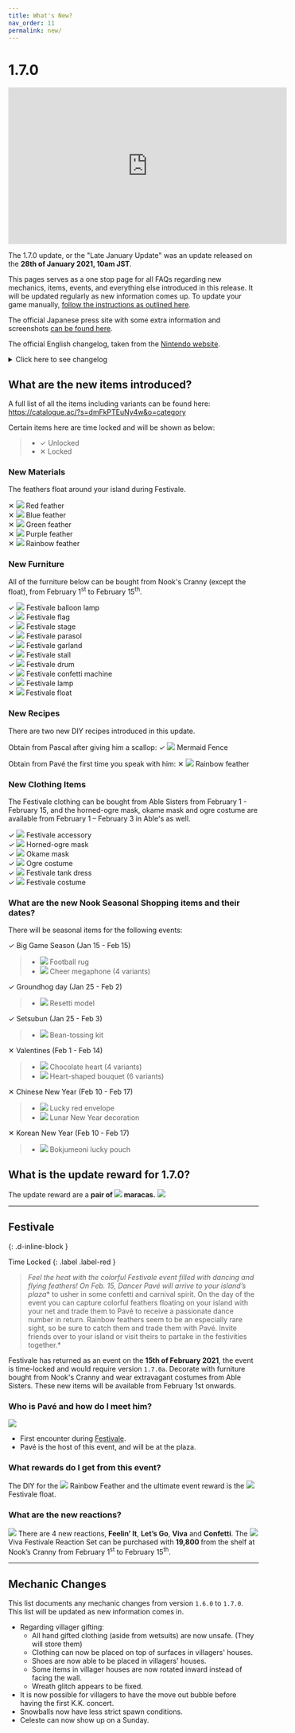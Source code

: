 ```yaml
---
title: What's New?
nav_order: 11
permalink: new/
---
```



# 1.7.0

<div class="videoWrapper">
    <iframe width="560" height="315" src="https://www.youtube.com/embed/Ck57sOYq7YI" frameborder="0" allow="accelerometer; autoplay; clipboard-write; encrypted-media; gyroscope; picture-in-picture" allowfullscreen></iframe>
</div>

The 1.7.0 update, or the "Late January Update" was an update released on the **28th of January 2021, 10am JST**.    

This pages serves as a one stop page for all FAQs regarding new mechanics, items, events, and everything else introduced in this release. It will be updated regularly as new information comes up. To update your game manually, [follow the instructions as outlined here](/acnhfaq/misc/#how-do-i-manually-update-my-acnh-game).

The official Japanese press site with some extra information and screenshots [can be found here](https://topics.nintendo.co.jp/article/703cc041-e5ff-4399-b70b-33fe7e4f49d9).

The official English changelog, taken from the [Nintendo website](https://en-americas-support.nintendo.com/app/answers/detail/a_id/49112/~/how-to-update-animal-crossing%3A-new-horizons#v170).

<details>
    <summary>Click here to see changelog</summary>  

<b>Ver. 1.7.0 (Released January 27, 2021)</b><br>
The software has been updated if you see “Ver. 1.7.0” in the upper-right corner of the title screen.

<b>General updates</b>

<ul>
    <li>A seasonal event, Festivale, has been added.</li>
    <li>The following content has also been added:</li>
        <ul>
            <li>Additional limited-time seasonal items from Nook Shopping.</li>
        </ul>
</ul>

<b>Fixed issues</b>

<ul>
    <li>Fixed an issue preventing players from receiving the mermaid fence recipe from Pascal.</li>
    <li>Other adjustments and corrections were made to improve the game play experience. </li>
</ul>    

</details>

## What are the new items introduced?
A full list of all the items including variants can be found here:   
<https://catalogue.ac/?s=dmFkPTEuNy4w&o=category>

Certain items here are time locked and will be shown as below:
> - <span class="label label-green">✓ Unlocked</span>
> - <span class="label label-red">✕ Locked</span>

### New Materials
The feathers float around your island during Festivale.     

<span class="label label-red">✕</span> <span><img src="https://alexislours.github.io/img/FtrIcon/FeatherRed.png" id="inv-icon"></span> Red feather<br>
<span class="label label-red">✕</span> <span><img src="https://alexislours.github.io/img/FtrIcon/FeatherBlue.png" id="inv-icon"></span> Blue feather<br>
<span class="label label-red">✕</span> <span><img src="https://alexislours.github.io/img/FtrIcon/FeatherGreen.png" id="inv-icon"></span> Green feather<br>
<span class="label label-red">✕</span> <span><img src="https://alexislours.github.io/img/FtrIcon/FeatherPurple.png" id="inv-icon"></span> Purple feather<br>
<span class="label label-red">✕</span> <span><img src="https://alexislours.github.io/img/FtrIcon/FeatherRainbow.png" id="inv-icon"></span> Rainbow feather

### New Furniture
All of the furniture below can be bought from Nook's Cranny (except the float), from February 1<sup>st</sup> to February 15<sup>th</sup>.     

<span class="label label-green">✓</span> <span><img src="https://alexislours.github.io/img/FtrIcon/FtrCarnivalBalloon_Remake_0_0.png" id="inv-icon"></span> Festivale balloon lamp<br>
<span class="label label-green">✓</span> <span><img src="https://alexislours.github.io/img/FtrIcon/FtrCarnivalFlag_Remake_0_0.png" id="inv-icon"></span> Festivale flag<br>
<span class="label label-green">✓</span> <span><img src="https://alexislours.github.io/img/FtrIcon/FtrCarnivalStage_Remake_0_0.png" id="inv-icon"></span> Festivale stage<br>
<span class="label label-green">✓</span> <span><img src="https://alexislours.github.io/img/FtrIcon/FtrCarnivalParasol_Remake_0_0.png" id="inv-icon"></span> Festivale parasol<br>
<span class="label label-green">✓</span> <span><img src="https://alexislours.github.io/img/FtrIcon/FtrCarnivalDecoration_Remake_0_0.png" id="inv-icon"></span> Festivale garland<br>
<span class="label label-green">✓</span> <span><img src="https://alexislours.github.io/img/FtrIcon/FtrCarnivalStall_Remake_0_0.png" id="inv-icon"></span> Festivale stall<br>
<span class="label label-green">✓</span> <span><img src="https://alexislours.github.io/img/FtrIcon/FtrCarnivalSurdo_Remake_0_0.png" id="inv-icon"></span> Festivale drum<br>
<span class="label label-green">✓</span> <span><img src="https://alexislours.github.io/img/FtrIcon/FtrCarnivalConfetti_Remake_0_0.png" id="inv-icon"></span> Festivale confetti machine<br>
<span class="label label-green">✓</span> <span><img src="https://alexislours.github.io/img/FtrIcon/FtrCarnivalLantern_Remake_0_0.png" id="inv-icon"></span> Festivale lamp<br>
<span class="label label-red">✕</span> <span><img src="https://alexislours.github.io/img/FtrIcon/FtrCarnivalFloat.png" id="inv-icon"></span> Festivale float

### New Recipes
There are two new DIY recipes introduced in this update.     

Obtain from Pascal after giving him a scallop:
<span class="label label-green">✓</span> <span><img src="https://alexislours.github.io/img/FtrIcon/ItemFenceMermaid.png" id="inv-icon"></span> Mermaid Fence<br>

Obtain from Pavé the first time you speak with him:
<span class="label label-red">✕</span> <span><img src="https://alexislours.github.io/img/FtrIcon/FeatherRainbow.png" id="inv-icon"></span> Rainbow feather

### New Clothing Items
The Festivale clothing can be bought from Able Sisters from February 1 - February 15, and the horned-ogre mask, okame mask and ogre costume are available from February 1 – February 3 in Able's as well.     

<span class="label label-green">✓</span> <span><img src="https://alexislours.github.io/img/FtrIcon/CapOrnamentTSamba3.png" id="inv-icon"></span> Festivale accessory <br>
<span class="label label-green">✓</span> <span><img src="https://alexislours.github.io/img/FtrIcon/CapMaskOgre1.png" id="inv-icon"></span> Horned-ogre mask<br>
<span class="label label-green">✓</span> <span><img src="https://alexislours.github.io/img/FtrIcon/CapMaskOkame0.png" id="inv-icon"></span> Okame mask<br>
<span class="label label-green">✓</span> <span><img src="https://alexislours.github.io/img/FtrIcon/TopsTexOnepieceOverallLOgre1.png" id="inv-icon"></span> Ogre costume<br>
<span class="label label-green">✓</span> <span><img src="https://alexislours.github.io/img/FtrIcon/TopsTexOnepieceBoxNSamba1.png" id="inv-icon"></span> Festivale tank dress<br>
<span class="label label-green">✓</span> <span><img src="https://alexislours.github.io/img/FtrIcon/TopsTexOnepieceSalopetteLCarnival3.png" id="inv-icon"></span> Festivale costume

### What are the new Nook Seasonal Shopping items and their dates?
There will be seasonal items for the following events:

<span class="label label-green">✓</span> Big Game Season (Jan 15 - Feb 15)
> - <span><img src="https://alexislours.github.io/img/FtrIcon/RugOtherFootballM00.png" id="inv-icon"></span> Football rug
> - <span><img src="https://alexislours.github.io/img/FtrIcon/ToolMegaphone0.png" id="inv-icon"></span> Cheer megaphone (4 variants)     

<span class="label label-green">✓</span> Groundhog day (Jan 25 - Feb 2)
> - <span><img src="https://alexislours.github.io/img/FtrIcon/FtrConstructFigure.png" id="inv-icon"></span> Resetti model     

<span class="label label-green">✓</span> Setsubun (Jan 25 - Feb 3)
> - <span><img src="https://alexislours.github.io/img/FtrIcon/ToolSoy0.png" id="inv-icon"></span> Bean-tossing kit     

<span class="label label-red">✕</span> Valentines (Feb 1 - Feb 14)
> - <span><img src="https://alexislours.github.io/img/FtrIcon/FtrChocolateHeart_Remake_0_0.png" id="inv-icon"></span> Chocolate heart (4 variants)
> - <span><img src="https://alexislours.github.io/img/FtrIcon/FtrRosebouquetHeart_Remake_0_0.png" id="inv-icon"></span> Heart-shaped bouquet (6 variants)     

<span class="label label-red">✕</span> Chinese New Year (Feb 10 - Feb 17) 
> - <span><img src="https://alexislours.github.io/img/FtrIcon/OtoshidamaCh.png" id="inv-icon"></span> Lucky red envelope
> - <span><img src="https://alexislours.github.io/img/FtrIcon/FtrDoorOrnamentShunsetsu.png" id="inv-icon"></span> Lunar New Year decoration     

<span class="label label-red">✕</span> Korean New Year (Feb 10 - Feb 17)
> - <span><img src="https://alexislours.github.io/img/FtrIcon/OtoshidamaKr.png" id="inv-icon"></span> Bokjumeoni lucky pouch

## What is the update reward for 1.7.0?
The update reward are a **pair of <span><img src="https://alexislours.github.io/img/FtrIcon/ToolMaracasCarnival.png" id="inv-icon"></span> maracas.**
![](https://topics-cdn.nintendo.co.jp/image/2021/01/18053654163662/800/19409_20.jpg)

* * *
## Festivale
{: .d-inline-block }

Time Locked
{: .label .label-red }

> *Feel the heat with the colorful Festivale event filled with dancing and flying feathers! On Feb. 15, Dancer Pavé will arrive to your island’s plaza** to usher in some confetti and carnival spirit. On the day of the event you can capture colorful feathers floating on your island with your net and trade them to Pavé to receive a passionate dance number in return. Rainbow feathers seem to be an especially rare sight, so be sure to catch them and trade them with Pavé. Invite friends over to your island or visit theirs to partake in the festivities together.*

Festivale has returned as an event on the **15th of February 2021**, the event is time-locked and would require version `1.7.0a`. Decorate with furniture bought from Nook's Cranny and wear extravagant costumes from Able Sisters. These new items will be available from February 1st onwards.

### Who is Pavé and how do I meet him?
<div class="content">
    <img src="/acnhfaq/assets/NPCPortrait/pck.png">
    <div class="details">
    <ul>
        <li>First encounter during <a href="/acnhfaq/events/#festivale-mardi-gras">Festivale</a>. </li>
        <li>Pavé is the host of this event, and will be at the plaza.</li>
    </ul>
    </div>
</div> 

### What rewards do I get from this event?
The DIY for the <span><img src="https://alexislours.github.io/img/FtrIcon/FeatherRainbow.png" id="inv-icon"></span> Rainbow Feather and the ultimate event reward is the <span><img src="https://alexislours.github.io/img/FtrIcon/FtrCarnivalFloat.png" id="inv-icon"></span> Festivale float.

### What are the new reactions?
![](https://topics-cdn.nintendo.co.jp/image/2021/01/12103610731822/800/19409_09.jpg)
There are 4 new reactions, **Feelin’ It**, **Let’s Go**, **Viva** and **Confetti**. The <span><img src="https://alexislours.github.io/img/FtrIcon/HowtoBookReactionCarnival.png" id="inv-icon"></span> Viva Festivale Reaction Set can be purchased with **19,800 <span class="icon-Bells"></span>** from the shelf at Nook’s Cranny from February 1<sup>st</sup> to February 15<sup>th</sup>.

* * *

## Mechanic Changes
This list documents any mechanic changes from version `1.6.0` to `1.7.0`. This list will be updated as new information comes in.
- Regarding villager gifting:
    - All hand gifted clothing (aside from wetsuits) are now unsafe. (They will store them)
    - Clothing can now be placed on top of surfaces in villagers' houses. 
    - Shoes are now able to be placed in villagers' houses.
    - Some items in villager houses are now rotated inward instead of facing the wall.
    - Wreath glitch appears to be fixed.
- It is now possible for villagers to have the move out bubble before having the first K.K. concert.
- Snowballs now have less strict spawn conditions. 
- Celeste can now show up on a Sunday.